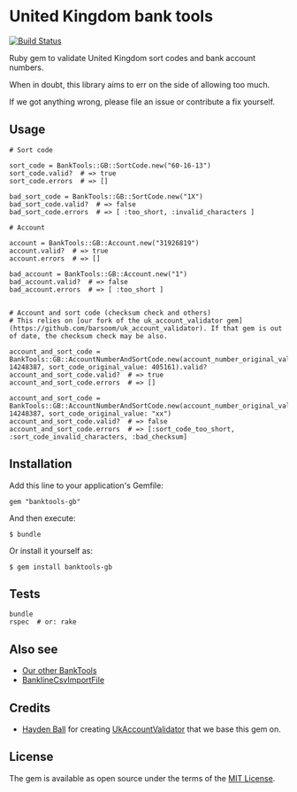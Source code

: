 # United Kingdom bank tools

[![Build Status](https://travis-ci.org/barsoom/banktools-gb.svg?branch=master)](https://travis-ci.org/barsoom/banktools-gb)

Ruby gem to validate United Kingdom sort codes and bank account numbers.

When in doubt, this library aims to err on the side of allowing too much.

If we got anything wrong, please file an issue or contribute a fix yourself.

## Usage

    # Sort code

    sort_code = BankTools::GB::SortCode.new("60-16-13")
    sort_code.valid?  # => true
    sort_code.errors  # => []

    bad_sort_code = BankTools::GB::SortCode.new("1X")
    bad_sort_code.valid?  # => false
    bad_sort_code.errors  # => [ :too_short, :invalid_characters ]

    # Account

    account = BankTools::GB::Account.new("31926819")
    account.valid?  # => true
    account.errors  # => []

    bad_account = BankTools::GB::Account.new("1")
    bad_account.valid?  # => false
    bad_account.errors  # => [ :too_short ]


    # Account and sort code (checksum check and others)
    # This relies on [our fork of the uk_account_validator gem](https://github.com/barsoom/uk_account_validator). If that gem is out of date, the checksum check may be also.

    account_and_sort_code = BankTools::GB::AccountNumberAndSortCode.new(account_number_original_value: 14248387, sort_code_original_value: 405161).valid?
    account_and_sort_code.valid?  # => true
    account_and_sort_code.errors  # => []

    account_and_sort_code = BankTools::GB::AccountNumberAndSortCode.new(account_number_original_value: 14248387, sort_code_original_value: "xx")
    account_and_sort_code.valid?  # => false
    account_and_sort_code.errors  # => [:sort_code_too_short, :sort_code_invalid_characters, :bad_checksum]

## Installation

Add this line to your application's Gemfile:

    gem "banktools-gb"

And then execute:

    $ bundle

Or install it yourself as:

    $ gem install banktools-gb

## Tests

    bundle
    rspec  # or: rake

## Also see

* [Our other BankTools](https://github.com/barsoom?q=banktools)
* [BanklineCsvImportFile](https://github.com/barsoom/bankline_csv_import_file)

## Credits

* [Hayden Ball](https://github.com/ball-hayden) for creating [UkAccountValidator](https://github.com/ball-hayden/uk_account_validator) that we base this gem on.

## License

The gem is available as open source under the terms of the [MIT License](http://opensource.org/licenses/MIT).
